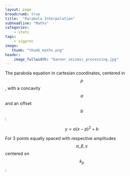 ```yaml
---
layout: page
breadcrumb: true
title:  "Parabola Interpolation"
subheadline: "Maths"
categories:
    - stats
tags:
    - sigproc
image:
   thumb: "thumb_maths.png"
header:
    image_fullwidth: "banner_seismic_processing.jpg"
---
```



The parabola equation in cartesian coordinates, centered in $$p$$, with a concavity $$a$$ and an offset $$b$$ :

$$
y = a (x - p)^2 + b
$$

For 3 points equally spaced with respective amplitudes $$ \alpha,\beta,\gamma $$ centered on $$ k_p $$: